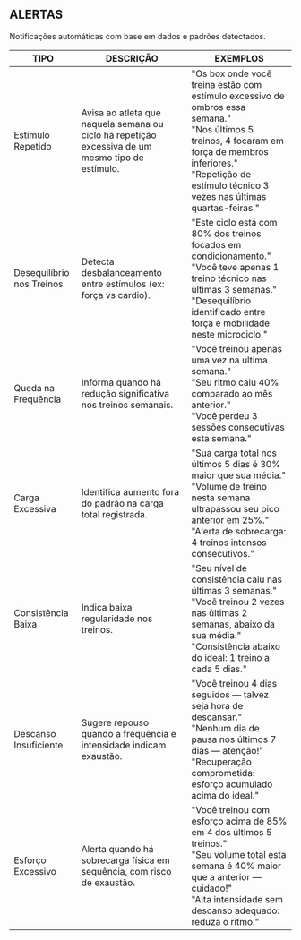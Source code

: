##   ALERTAS

Notificações automáticas com base em dados e padrões detectados.

| **TIPO**                            | **DESCRIÇÃO**                                                                                       | **EXEMPLOS**                                                                                          |
|-------------------------------------|-------------------------------------------------------------------------------------------------------|--------------------------------------------------------------------------------------------------------|
| Estímulo Repetido                   | Avisa ao atleta que naquela semana ou ciclo há repetição excessiva de um mesmo tipo de estímulo.    | "Os box onde você treina estão com estímulo excessivo de ombros essa semana." <br> "Nos últimos 5 treinos, 4 focaram em força de membros inferiores." <br> "Repetição de estímulo técnico 3 vezes nas últimas quartas-feiras." |
| Desequilíbrio nos Treinos           | Detecta desbalanceamento entre estímulos (ex: força vs cardio).                                      | "Este ciclo está com 80% dos treinos focados em condicionamento." <br> "Você teve apenas 1 treino técnico nas últimas 3 semanas." <br> "Desequilíbrio identificado entre força e mobilidade neste microciclo." |
| Queda na Frequência                 | Informa quando há redução significativa nos treinos semanais.                                        | "Você treinou apenas uma vez na última semana." <br> "Seu ritmo caiu 40% comparado ao mês anterior." <br> "Você perdeu 3 sessões consecutivas esta semana." |
| Carga Excessiva                     | Identifica aumento fora do padrão na carga total registrada.                                         | "Sua carga total nos últimos 5 dias é 30% maior que sua média." <br> "Volume de treino nesta semana ultrapassou seu pico anterior em 25%." <br> "Alerta de sobrecarga: 4 treinos intensos consecutivos." |
| Consistência Baixa                  | Indica baixa regularidade nos treinos.                                                               | "Seu nível de consistência caiu nas últimas 3 semanas." <br> "Você treinou 2 vezes nas últimas 2 semanas, abaixo da sua média." <br> "Consistência abaixo do ideal: 1 treino a cada 5 dias." |
| Descanso Insuficiente               | Sugere repouso quando a frequência e intensidade indicam exaustão.                                   | "Você treinou 4 dias seguidos — talvez seja hora de descansar." <br> "Nenhum dia de pausa nos últimos 7 dias — atenção!" <br> "Recuperação comprometida: esforço acumulado acima do ideal." |
| Esforço Excessivo              | Alerta quando há sobrecarga física em sequência, com risco de exaustão.                                  | "Você treinou com esforço acima de 85% em 4 dos últimos 5 treinos." <br> "Seu volume total esta semana é 40% maior que a anterior — cuidado!" <br> "Alta intensidade sem descanso adequado: reduza o ritmo." |
